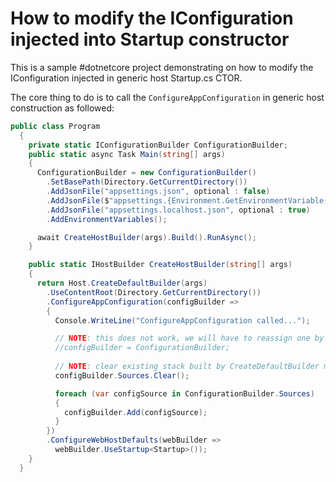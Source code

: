 # How to modify the IConfiguration injected into Startup constructor

This is a sample #dotnetcore project demonstrating on how to modify the IConfiguration injected in generic host Startup.cs CTOR.

The core thing to do is to call the `ConfigureAppConfiguration` in generic host construction as followed:

```csharp
public class Program
  {
    private static IConfigurationBuilder ConfigurationBuilder;
    public static async Task Main(string[] args)
    {
      ConfigurationBuilder = new ConfigurationBuilder()
        .SetBasePath(Directory.GetCurrentDirectory())
        .AddJsonFile("appsettings.json", optional : false)
        .AddJsonFile($"appsettings.{Environment.GetEnvironmentVariable("ASPNETCORE_ENVIRONMENT")}.json", optional : true)
        .AddJsonFile("appsettings.localhost.json", optional : true)
        .AddEnvironmentVariables();

      await CreateHostBuilder(args).Build().RunAsync();
    }

    public static IHostBuilder CreateHostBuilder(string[] args)
    {
      return Host.CreateDefaultBuilder(args)
        .UseContentRoot(Directory.GetCurrentDirectory())
        .ConfigureAppConfiguration(configBuilder =>
        {
          Console.WriteLine("ConfigureAppConfiguration called...");

          // NOTE: this does not work, we will have to reassign one by one in foreach below
          //configBuilder = ConfigurationBuilder; 
          
          // NOTE: clear existing stack built by CreateDefaultBuilder method
          configBuilder.Sources.Clear();

          foreach (var configSource in ConfigurationBuilder.Sources)
          {
            configBuilder.Add(configSource);
          }
        })
        .ConfigureWebHostDefaults(webBuilder =>
          webBuilder.UseStartup<Startup>());
    }
  }
```
